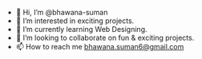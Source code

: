 - 👋 Hi, I’m @bhawana-suman
- 👀 I’m interested in exciting projects.
- 🌱 I’m currently learning Web Designing.
- 💞️ I’m looking to collaborate on fun & exciting projects.
- 📫 How to reach me bhawana.suman6@gmail.com

<!---
bhawana-suman/bhawana-suman is a ✨ special ✨ repository because its `README.md` (this file) appears on your GitHub profile.
You can click the Preview link to take a look at your changes.
--->
